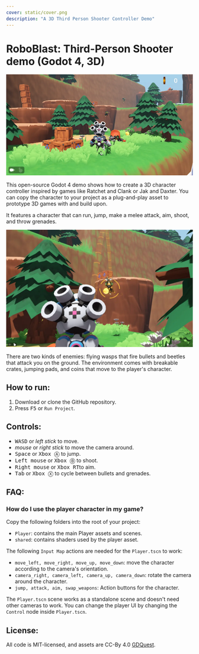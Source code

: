 ```yaml
---
cover: static/cover.png
description: "A 3D Third Person Shooter Controller Demo"
---
```


# RoboBlast: Third-Person Shooter demo (Godot 4, 3D)

![](static/third-person-shooter-demo.webp)

This open-source Godot 4 demo shows how to create a 3D character controller inspired by games like Ratchet and Clank or Jak and Daxter. You can copy the character to your project as a plug-and-play asset to prototype 3D games with and build upon.

It features a character that can run, jump, make a melee attack, aim, shoot, and throw grenades.

![](static/third-person-character-aiming-grenade.webp)

There are two kinds of enemies: flying wasps that fire bullets and beetles that attack you on the ground. The environment comes with breakable crates, jumping pads, and coins that move to the player's character.

## How to run:

1. Download or clone the GitHub repository.
2. Press <kbd>F5</kbd> or `Run Project`.

## Controls:

- <kbd>W</kbd><kbd>A</kbd><kbd>S</kbd><kbd>D</kbd> or *left stick* to move.
- *mouse* or *right stick* to move the camera around.
- <kbd>Space</kbd> or <kbd>Xbox Ⓐ</kbd> to jump.
- <kbd>Left mouse</kbd> or <kbd>Xbox Ⓑ</kbd> to shoot.
- <kbd>Right mouse</kbd> or <kbd>Xbox RT</kbd>to aim.
- <kbd>Tab</kbd> or <kbd>Xbox Ⓧ</kbd> to cycle between bullets and grenades.

## FAQ:

### How do I use the player character in my game?

Copy the following folders into the root of your project:

- `Player`: contains the main Player assets and scenes.
- `shared`: contains shaders used by the player asset.

The following `Input Map` actions are needed for the `Player.tscn` to work:

- `move_left, move_right, move_up, move_down`: move the character according to the camera's orientation.
- `camera_right, camera_left, camera_up, camera_down`: rotate the camera around the character.
- `jump, attack, aim, swap_weapons`: Action buttons for the character.

The `Player.tscn` scene works as a standalone scene and doesn't need other cameras to work. You can change the player UI by changing the `Control` node inside `Player.tscn`.

## License:

All code is MIT-licensed, and assets are CC-By 4.0 [GDQuest](https://www.gdquest.com/).
